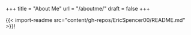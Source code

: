 +++
title = "About Me"
url = "/aboutme/"
draft = false
+++



{{< import-readme src="content/gh-repos/EricSpencer00/README.md" >}}!
